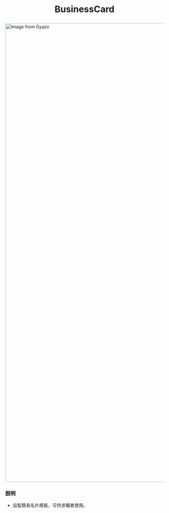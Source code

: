<h1><p align="center">BusinessCard</p></h1>
<a href="https://gyazo.com/c78dde607f8067ee19cd2150b8ca91de"><img src="https://i.gyazo.com/c78dde607f8067ee19cd2150b8ca91de.png" alt="Image from Gyazo" width="1457.6"/></a>
<h3>說明</h3>
<ul><li>自製簡易名片模板，可供求職者使用。</li>
</ul>
